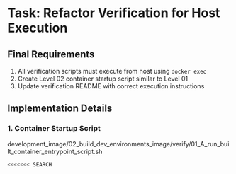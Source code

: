 # Task: Refactor Verification for Host Execution

## Final Requirements
1. All verification scripts must execute from host using `docker exec`
2. Create Level 02 container startup script similar to Level 01
3. Update verification README with correct execution instructions

## Implementation Details

### 1. Container Startup Script
development_image/02_build_dev_environments_image/verify/01_A_run_built_container_entrypoint_script.sh
```bash
<<<<<<< SEARCH
